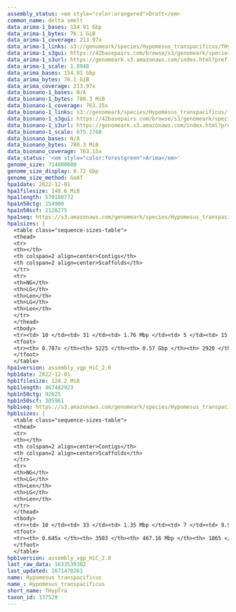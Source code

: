 ```yaml
---
assembly_status: <em style="color:orangered">Draft</em>
common_name: delta smelt
data_arima-1_bases: 154.91 Gbp
data_arima-1_bytes: 76.1 GiB
data_arima-1_coverage: 213.97x
data_arima-1_links: s3://genomeark/species/Hypomesus_transpacificus/fHypTra1/genomic_data/arima/<br>
data_arima-1_s3gui: https://42basepairs.com/browse/s3/genomeark/species/Hypomesus_transpacificus/fHypTra1/genomic_data/arima/
data_arima-1_s3url: https://genomeark.s3.amazonaws.com/index.html?prefix=species/Hypomesus_transpacificus/fHypTra1/genomic_data/arima/
data_arima-1_scale: 1.8948
data_arima_bases: 154.91 Gbp
data_arima_bytes: 76.1 GiB
data_arima_coverage: 213.97x
data_bionano-1_bases: N/A
data_bionano-1_bytes: 780.3 MiB
data_bionano-1_coverage: 763.15x
data_bionano-1_links: s3://genomeark/species/Hypomesus_transpacificus/fHypTra1/genomic_data/bionano/<br>
data_bionano-1_s3gui: https://42basepairs.com/browse/s3/genomeark/species/Hypomesus_transpacificus/fHypTra1/genomic_data/bionano/
data_bionano-1_s3url: https://genomeark.s3.amazonaws.com/index.html?prefix=species/Hypomesus_transpacificus/fHypTra1/genomic_data/bionano/
data_bionano-1_scale: 675.2768
data_bionano_bases: N/A
data_bionano_bytes: 780.3 MiB
data_bionano_coverage: 763.15x
data_status: '<em style="color:forestgreen">Arima</em>'
genome_size: 724000000
genome_size_display: 0.72 Gbp
genome_size_method: GoAT
hpa1date: 2022-12-01
hpa1filesize: 148.6 MiB
hpa1length: 570188772
hpa1n50ctg: 154900
hpa1n50scf: 2128275
hpa1seq: https://s3.amazonaws.com/genomeark/species/Hypomesus_transpacificus/fHypTra1/assembly_vgp_HiC_2.0/fHypTra1.HiC.hap1.20221201.fasta.gz
hpa1sizes: |
  <table class="sequence-sizes-table">
  <thead>
  <tr>
  <th></th>
  <th colspan=2 align=center>Contigs</th>
  <th colspan=2 align=center>Scaffolds</th>
  </tr>
  <tr>
  <th>NG</th>
  <th>LG</th>
  <th>Len</th>
  <th>LG</th>
  <th>Len</th>
  </tr>
  </thead>
  <tbody>
  <tr><td> 10 </td><td> 31 </td><td> 1.76 Mbp </td><td> 5 </td><td> 15.01 Mbp </td></tr>  <tr><td> 20 </td><td> 93 </td><td> 0.84 Mbp </td><td> 10 </td><td> 12.62 Mbp </td></tr>  <tr><td> 30 </td><td> 215 </td><td> 471.81 Kbp </td><td> 17 </td><td> 8.05 Mbp </td></tr>  <tr><td> 40 </td><td> 418 </td><td> 274.05 Kbp </td><td> 26 </td><td> 6.64 Mbp </td></tr>  <tr style="background-color:#cccccc;"><td> 50 </td><td> 779 </td><td style="background-color:#ff8888;"> 154.90 Kbp </td><td> 46 </td><td style="background-color:#ff8888;"> 2.13 Mbp </td></tr>  <tr><td> 60 </td><td> 1390 </td><td> 90.00 Kbp </td><td> 117 </td><td> 457.85 Kbp </td></tr>  <tr><td> 70 </td><td> 2592 </td><td> 40.18 Kbp </td><td> 578 </td><td> 72.72 Kbp </td></tr>  <tr><td> 80 </td><td> 0 </td><td>  </td><td> 0 </td><td>  </td></tr>  <tr><td> 90 </td><td> 0 </td><td>  </td><td> 0 </td><td>  </td></tr>  <tr><td> 100 </td><td> 0 </td><td>  </td><td> 0 </td><td>  </td></tr>  </tbody>
  <tfoot>
  <tr><th> 0.787x </th><th> 5225 </th><th> 0.57 Gbp </th><th> 2920 </th><th> 0.57 Gbp </th></tr>
  </tfoot>
  </table>
hpa1version: assembly_vgp_HiC_2.0
hpb1date: 2022-12-01
hpb1filesize: 124.2 MiB
hpb1length: 467482923
hpb1n50ctg: 92625
hpb1n50scf: 305961
hpb1seq: https://s3.amazonaws.com/genomeark/species/Hypomesus_transpacificus/fHypTra1/assembly_vgp_HiC_2.0/fHypTra1.HiC.hap2.20221201.fasta.gz
hpb1sizes: |
  <table class="sequence-sizes-table">
  <thead>
  <tr>
  <th></th>
  <th colspan=2 align=center>Contigs</th>
  <th colspan=2 align=center>Scaffolds</th>
  </tr>
  <tr>
  <th>NG</th>
  <th>LG</th>
  <th>Len</th>
  <th>LG</th>
  <th>Len</th>
  </tr>
  </thead>
  <tbody>
  <tr><td> 10 </td><td> 33 </td><td> 1.35 Mbp </td><td> 7 </td><td> 9.92 Mbp </td></tr>  <tr><td> 20 </td><td> 116 </td><td> 0.63 Mbp </td><td> 16 </td><td> 4.88 Mbp </td></tr>  <tr><td> 30 </td><td> 275 </td><td> 342.38 Kbp </td><td> 35 </td><td> 2.73 Mbp </td></tr>  <tr><td> 40 </td><td> 572 </td><td> 173.65 Kbp </td><td> 74 </td><td> 1.35 Mbp </td></tr>  <tr style="background-color:#cccccc;"><td> 50 </td><td> 1155 </td><td style="background-color:#ff8888;"> 92.63 Kbp </td><td> 190 </td><td style="background-color:#ff8888;"> 305.96 Kbp </td></tr>  <tr><td> 60 </td><td> 2343 </td><td> 40.14 Kbp </td><td> 836 </td><td> 54.19 Kbp </td></tr>  <tr><td> 70 </td><td> 0 </td><td>  </td><td> 0 </td><td>  </td></tr>  <tr><td> 80 </td><td> 0 </td><td>  </td><td> 0 </td><td>  </td></tr>  <tr><td> 90 </td><td> 0 </td><td>  </td><td> 0 </td><td>  </td></tr>  <tr><td> 100 </td><td> 0 </td><td>  </td><td> 0 </td><td>  </td></tr>  </tbody>
  <tfoot>
  <tr><th> 0.645x </th><th> 3503 </th><th> 467.16 Mbp </th><th> 1865 </th><th> 467.48 Mbp </th></tr>
  </tfoot>
  </table>
hpb1version: assembly_vgp_HiC_2.0
last_raw_data: 1633539302
last_updated: 1671470261
name: Hypomesus transpacificus
name_: Hypomesus_transpacificus
short_name: fHypTra
taxon_id: 137520
---
```

